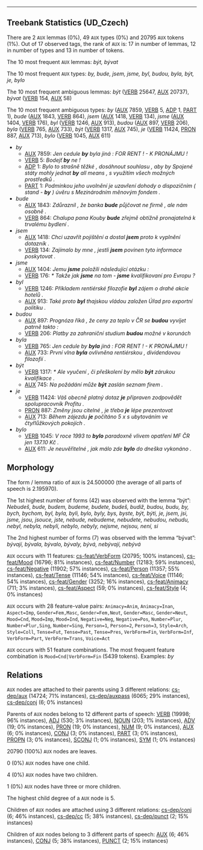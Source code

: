 

--------------------------------------------------------------------------------

## Treebank Statistics (UD_Czech)

There are 2 `AUX` lemmas (0%), 49 `AUX` types (0%) and 20795 `AUX` tokens (1%).
Out of 17 observed tags, the rank of `AUX` is: 17 in number of lemmas, 12 in number of types and 13 in number of tokens.

The 10 most frequent `AUX` lemmas: _být, bývat_

The 10 most frequent `AUX` types:  _by, bude, jsem, jsme, byl, budou, byla, být, je, bylo_

The 10 most frequent ambiguous lemmas: _být_ ([VERB]() 25647, [AUX]() 20737), _bývat_ ([VERB]() 154, [AUX]() 58)

The 10 most frequent ambiguous types:  _by_ ([AUX]() 7859, [VERB]() 5, [ADP]() 1, [PART]() 1), _bude_ ([AUX]() 1843, [VERB]() 864), _jsem_ ([AUX]() 1418, [VERB]() 134), _jsme_ ([AUX]() 1404, [VERB]() 176), _byl_ ([VERB]() 1246, [AUX]() 913), _budou_ ([AUX]() 897, [VERB]() 206), _byla_ ([VERB]() 765, [AUX]() 733), _být_ ([VERB]() 1317, [AUX]() 745), _je_ ([VERB]() 11424, [PRON]() 887, [AUX]() 713), _bylo_ ([VERB]() 1045, [AUX]() 611)


* _by_
  * [AUX]() 7859: _Jen cedule <b>by</b> byla jiná : FOR RENT ! - K PRONÁJMU !_
  * [VERB]() 5: _Bodejť <b>by</b> ne !_
  * [ADP]() 1: _Bylo to strašně těžké , dosáhnout souhlasu , aby by Spojené státy mohly jednat <b>by</b> all means , s využitím všech možných prostředků ._
  * [PART]() 1: _Podmínkou jeho uvolnění je uzavření dohody o dispozičním ( stand - <b>by</b> ) úvěru s Mezinárodním měnovým fondem ._
* _bude_
  * [AUX]() 1843: _Zdůraznil , že banka <b>bude</b> půjčovat ne firmě , ale nám osobně ._
  * [VERB]() 864: _Chalupa pana Kouby <b>bude</b> zřejmě obtížně pronajatelná k trvalému bydlení ._
* _jsem_
  * [AUX]() 1418: _Chci uzavřít pojištění a dostal <b>jsem</b> proto k vyplnění dotazník ._
  * [VERB]() 134: _Zajímalo by mne , jestli <b>jsem</b> povinen tyto informace poskytovat ._
* _jsme_
  * [AUX]() 1404: _Jemu <b>jsme</b> položili následující otázku :_
  * [VERB]() 176: _* Takže jak <b>jsme</b> na tom - <b>jsme</b> kvalifikovaní pro Evropu ?_
* _byl_
  * [VERB]() 1246: _Příkladem rentiérské filozofie <b>byl</b> zájem o drahé akcie hotelů ._
  * [AUX]() 913: _Také proto <b>byl</b> thajskou vládou založen Úřad pro exportní politiku ._
* _budou_
  * [AUX]() 897: _Prognóza říká , že ceny za teplo v ČR se <b>budou</b> vyvíjet patrně takto :_
  * [VERB]() 206: _Platby za zahraniční studium <b>budou</b> možné v korunách_
* _byla_
  * [VERB]() 765: _Jen cedule by <b>byla</b> jiná : FOR RENT ! - K PRONÁJMU !_
  * [AUX]() 733: _První vlna <b>byla</b> ovlivněna rentiérskou , dividendovou filozofií ._
* _být_
  * [VERB]() 1317: _* Ale vyučení , či přeškolení by mělo <b>být</b> zárukou kvalifikace ._
  * [AUX]() 745: _Na požádání může <b>být</b> zaslán seznam firem ._
* _je_
  * [VERB]() 11424: _Váš obecně platný dotaz <b>je</b> připraven zodpovědět spolupracovník Profitu ._
  * [PRON]() 887: _Změny jsou citelné , je třeba <b>je</b> lépe prezentovat_
  * [AUX]() 713: _Během zájezdu <b>je</b> počítáno 5 x s ubytováním ve čtyřlůžkových pokojích ._
* _bylo_
  * [VERB]() 1045: _V roce 1993 to <b>bylo</b> paradoxně vlivem opatření MF ČR jen 137.10 Kč ._
  * [AUX]() 611: _Je neuvěřitelné , jak málo zde <b>bylo</b> do dneška vykonáno ._

## Morphology

The form / lemma ratio of `AUX` is 24.500000 (the average of all parts of speech is 2.195970).

The 1st highest number of forms (42) was observed with the lemma “být”: _Nebudeš, bude, budem, budeme, budete, budeš, budiž, budou, budu, by, bych, bychom, byl, byla, byli, bylo, byly, bys, byste, být, býti, je, jsem, jsi, jsme, jsou, jsouce, jste, nebude, nebudeme, nebudete, nebudou, nebudu, nebyl, nebyla, nebyli, nebylo, nebyly, nejsme, nejsou, není, si_

The 2nd highest number of forms (7) was observed with the lemma “bývat”: _bývají, bývala, bývalo, bývaly, bývá, nebývají, nebývá_

`AUX` occurs with 11 features: [cs-feat/VerbForm]() (20795; 100% instances), [cs-feat/Mood]() (16796; 81% instances), [cs-feat/Number]() (12183; 59% instances), [cs-feat/Negative]() (11902; 57% instances), [cs-feat/Person]() (11357; 55% instances), [cs-feat/Tense]() (11146; 54% instances), [cs-feat/Voice]() (11146; 54% instances), [cs-feat/Gender]() (3252; 16% instances), [cs-feat/Animacy]() (711; 3% instances), [cs-feat/Aspect]() (59; 0% instances), [cs-feat/Style]() (4; 0% instances)

`AUX` occurs with 28 feature-value pairs: `Animacy=Anim`, `Animacy=Inan`, `Aspect=Imp`, `Gender=Fem,Masc`, `Gender=Fem,Neut`, `Gender=Masc`, `Gender=Neut`, `Mood=Cnd`, `Mood=Imp`, `Mood=Ind`, `Negative=Neg`, `Negative=Pos`, `Number=Plur`, `Number=Plur,Sing`, `Number=Sing`, `Person=1`, `Person=2`, `Person=3`, `Style=Arch`, `Style=Coll`, `Tense=Fut`, `Tense=Past`, `Tense=Pres`, `VerbForm=Fin`, `VerbForm=Inf`, `VerbForm=Part`, `VerbForm=Trans`, `Voice=Act`

`AUX` occurs with 51 feature combinations.
The most frequent feature combination is `Mood=Cnd|VerbForm=Fin` (5439 tokens).
Examples: _by_


## Relations

`AUX` nodes are attached to their parents using 3 different relations: [cs-dep/aux]() (14724; 71% instances), [cs-dep/auxpass]() (6065; 29% instances), [cs-dep/conj]() (6; 0% instances)

Parents of `AUX` nodes belong to 12 different parts of speech: [VERB]() (19998; 96% instances), [ADJ]() (530; 3% instances), [NOUN]() (203; 1% instances), [ADV]() (19; 0% instances), [PRON]() (19; 0% instances), [NUM]() (9; 0% instances), [AUX]() (6; 0% instances), [CONJ]() (3; 0% instances), [PART]() (3; 0% instances), [PROPN]() (3; 0% instances), [SCONJ]() (1; 0% instances), [SYM]() (1; 0% instances)

20790 (100%) `AUX` nodes are leaves.

0 (0%) `AUX` nodes have one child.

4 (0%) `AUX` nodes have two children.

1 (0%) `AUX` nodes have three or more children.

The highest child degree of a `AUX` node is 5.

Children of `AUX` nodes are attached using 3 different relations: [cs-dep/conj]() (6; 46% instances), [cs-dep/cc]() (5; 38% instances), [cs-dep/punct]() (2; 15% instances)

Children of `AUX` nodes belong to 3 different parts of speech: [AUX]() (6; 46% instances), [CONJ]() (5; 38% instances), [PUNCT]() (2; 15% instances)

